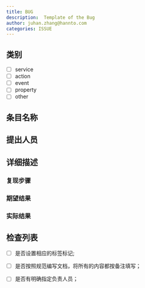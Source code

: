 ```yaml
---
title: BUG
description:  Template of the Bug
author: juhan.zhang@hannto.com
categories: ISSUE
---
```


## 类别

- [ ] service
- [ ] action
- [ ] event
- [ ] property
- [ ] other

<!--如果是其他将简述写到下面-->

## 条目名称

<!--将具体条目名称放在这里，如果无法确认请在周会提出讨论-->

## 提出人员

<!--在此处将邮件和名字写在这里，如果为空则默认为issue提交人员-->

## 详细描述

<!--将问题的详细描述放在这里，请**务必**填写-->

### 复现步骤

### 期望结果

### 实际结果


## 检查列表

<!--该列表是用于检查文档状态，只有所有checkbox都标注完成才可以通过-->

- [ ] 是否设置相应的标签标记;
- [ ] 是否按照规范编写文档，将所有的内容都按备注填写；
- [ ] 是否有明确指定负责人员；

